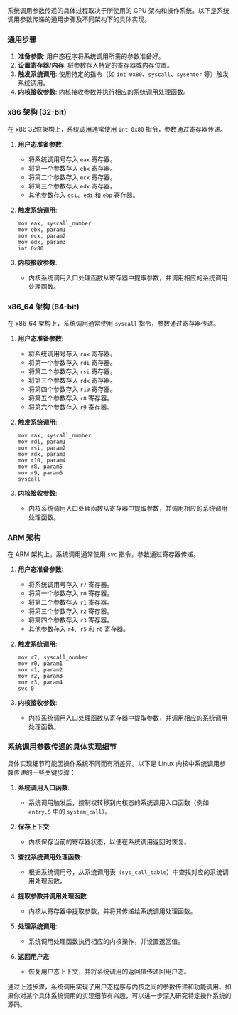 系统调用参数传递的具体过程取决于所使用的 CPU 架构和操作系统。以下是系统调用参数传递的通用步骤及不同架构下的具体实现。

### 通用步骤

1. **准备参数**: 用户态程序将系统调用所需的参数准备好。
2. **设置寄存器/内存**: 将参数存入特定的寄存器或内存位置。
3. **触发系统调用**: 使用特定的指令（如 `int 0x80`、`syscall`、`sysenter` 等）触发系统调用。
4. **内核接收参数**: 内核接收参数并执行相应的系统调用处理函数。

### x86 架构 (32-bit)

在 x86 32位架构上，系统调用通常使用 `int 0x80` 指令，参数通过寄存器传递。

1. **用户态准备参数**:
    - 将系统调用号存入 `eax` 寄存器。
    - 将第一个参数存入 `ebx` 寄存器。
    - 将第二个参数存入 `ecx` 寄存器。
    - 将第三个参数存入 `edx` 寄存器。
    - 其他参数存入 `esi`、`edi` 和 `ebp` 寄存器。

2. **触发系统调用**:
   ```assembly
   mov eax, syscall_number
   mov ebx, param1
   mov ecx, param2
   mov edx, param3
   int 0x80
   ```

3. **内核接收参数**:
    - 内核系统调用入口处理函数从寄存器中提取参数，并调用相应的系统调用处理函数。

### x86_64 架构 (64-bit)

在 x86_64 架构上，系统调用通常使用 `syscall` 指令，参数通过寄存器传递。

1. **用户态准备参数**:
    - 将系统调用号存入 `rax` 寄存器。
    - 将第一个参数存入 `rdi` 寄存器。
    - 将第二个参数存入 `rsi` 寄存器。
    - 将第三个参数存入 `rdx` 寄存器。
    - 将第四个参数存入 `r10` 寄存器。
    - 将第五个参数存入 `r8` 寄存器。
    - 将第六个参数存入 `r9` 寄存器。

2. **触发系统调用**:
   ```assembly
   mov rax, syscall_number
   mov rdi, param1
   mov rsi, param2
   mov rdx, param3
   mov r10, param4
   mov r8, param5
   mov r9, param6
   syscall
   ```

3. **内核接收参数**:
    - 内核系统调用入口处理函数从寄存器中提取参数，并调用相应的系统调用处理函数。

### ARM 架构

在 ARM 架构上，系统调用通常使用 `svc` 指令，参数通过寄存器传递。

1. **用户态准备参数**:
    - 将系统调用号存入 `r7` 寄存器。
    - 将第一个参数存入 `r0` 寄存器。
    - 将第二个参数存入 `r1` 寄存器。
    - 将第三个参数存入 `r2` 寄存器。
    - 将第四个参数存入 `r3` 寄存器。
    - 其他参数存入 `r4`、`r5` 和 `r6` 寄存器。

2. **触发系统调用**:
   ```assembly
   mov r7, syscall_number
   mov r0, param1
   mov r1, param2
   mov r2, param3
   mov r3, param4
   svc 0
   ```

3. **内核接收参数**:
    - 内核系统调用入口处理函数从寄存器中提取参数，并调用相应的系统调用处理函数。

### 系统调用参数传递的具体实现细节

具体实现细节可能因操作系统不同而有所差异。以下是 Linux 内核中系统调用参数传递的一些关键步骤：

1. **系统调用入口函数**:
    - 系统调用触发后，控制权转移到内核态的系统调用入口函数（例如 `entry.S` 中的 `system_call`）。

2. **保存上下文**:
    - 内核保存当前的寄存器状态，以便在系统调用返回时恢复。

3. **查找系统调用处理函数**:
    - 根据系统调用号，从系统调用表（`sys_call_table`）中查找对应的系统调用处理函数。

4. **提取参数并调用处理函数**:
    - 内核从寄存器中提取参数，并将其传递给系统调用处理函数。

5. **处理系统调用**:
    - 系统调用处理函数执行相应的内核操作，并设置返回值。

6. **返回用户态**:
    - 恢复用户态上下文，并将系统调用的返回值传递回用户态。

通过上述步骤，系统调用实现了用户态程序与内核之间的参数传递和功能调用。如果你对某个具体系统调用的实现细节有兴趣，可以进一步深入研究特定操作系统的源码。